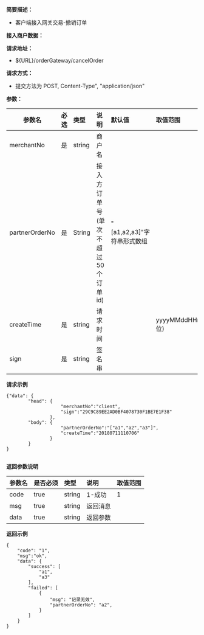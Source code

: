 **简要描述：**

- 客户端接入网关交易-撤销订单

**接入商户数据：**


**请求地址：**
- ${URL}/orderGateway/cancelOrder

**请求方式：**
-  提交方法为 POST, Content-Type", "application/json"

**参数：**

|参数名|必选|类型|说明|默认值|取值范围|
|--------|:----|:--------|:---------|:------|:------|
|merchantNo |是  |string |商户名   | | |
|partnerOrderNo |是  |String | 接入方订单号(单次不超过50个订单id) |"[a1,a2,a3]"字符串形式数组|
|createTime |是  |string | 请求时间 | |yyyyMMddHHmmss(14位)|
|sign |是  |string | 签名串 | | ||

 **请求示例**
```
{"data": {
		"head": {
					"merchantNo":"client",
					"sign":"29C9C89EE2AD0BF4078730F1BE7E1F38"
				},
		"body": {
					"partnerOrderNo":"["a1","a2","a3"]",
					"createTime":"20180711110706"
		 		}
		}
}


```

 **返回参数说明** 

|参数名|是否必须|类型|说明|取值范围|
|--------|:----|:--------|:---------|:------|
|code  |true| string  | 1-成功 | 1|
|msg |true   |string |返回消息| |
|data |true   |string |返回参数| ||



 **返回示例**
```
{
	"code": "1",
	"msg":"ok",
	"data": {
		"success": [
			"a1",
			"a3"
		],
		"failed": [
			{
				"msg": "记录无效",
				"partnerOrderNo": "a2",
			}
		]
	}
}
```
